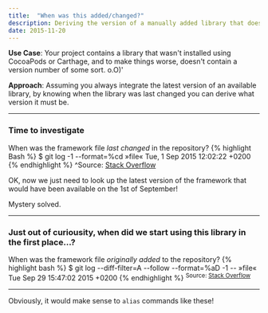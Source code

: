 ```yaml
---
title:  "When was this added/changed?"
description: Deriving the version of a manually added library that doesn't contain a version number.
date: 2015-11-20
---
```


**Use Case**: Your project contains a library that wasn't installed using CocoaPods or Carthage, and to make things worse, doesn't contain a version number of some sort. o.O)'

**Approach**: Assuming you always integrate the latest version of an available library, by knowing when the library was last changed you can derive what version it must be.

***

### Time to investigate
When was the framework file *last changed* in the repository?
{% highlight Bash %}
$ git log -1 --format=%cd »file«
Tue, 1 Sep 2015 12:02:22 +0200
{% endhighlight %}
^Source: [Stack Overflow][SO-last-changed]

OK, now we just need to look up the latest version of the framework that would have been available on the 1st of September! 

Mystery solved.


***

### Just out of curiousity, when did we start using this library in the first place…?

When was the framework file *originally added* to the repository?
{% highlight bash %}
$ git log --diff-filter=A --follow --format=%aD -1 -- »file«
Tue Sep 29 15:47:02 2015 +0200
{% endhighlight %}
<sup>Source: [Stack Overflow][SO-first-added]</sup>

***
Obviously, it would make sense to `alias` commands like these!

[SO-first-added]: http://stackoverflow.com/a/25633731
[SO-last-changed]: http://stackoverflow.com/a/8611514